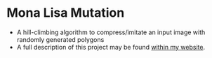 # Mona Lisa Mutation
* A hill-climbing algorithm to compress/imitate an input image with randomly generated polygons
* A full description of this project may be found <a href="https://freddyox.github.io/blog/mona-lisa/">within my website</a>.
